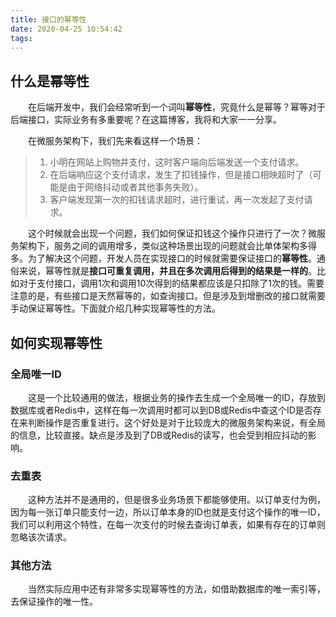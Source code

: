 ```yaml
---
title: 接口的幂等性
date: 2020-04-25 10:54:42
tags:
---
```


## 什么是幂等性

&emsp;&emsp;在后端开发中，我们会经常听到一个词叫**幂等性**，究竟什么是幂等？幂等对于后端接口，实际业务有多重要呢？在这篇博客，我将和大家一一分享。

<!-- more -->

&emsp;&emsp;在微服务架构下，我们先来看这样一个场景：

> 1. 小明在网站上购物并支付，这时客户端向后端发送一个支付请求。
> 2. 在后端响应这个支付请求，发生了扣钱操作，但是接口相映超时了（可能是由于网络抖动或者其他事务失败）。
> 3. 客户端发现第一次的扣钱请求超时，进行重试，再一次发起了支付请求。

&emsp;&emsp;这个时候就会出现一个问题，我们如何保证扣钱这个操作只进行了一次？微服务架构下，服务之间的调用增多，类似这种场景出现的问题就会比单体架构多得多。为了解决这个问题，开发人员在实现接口的时候就需要保证接口的**幂等性**。通俗来说，幂等性就是**接口可重复调用，并且在多次调用后得到的结果是一样的**。比如对于支付接口，调用1次和调用10次得到的结果都应该是只扣除了1次的钱。需要注意的是，有些接口是天然幂等的，如查询接口。但是涉及到增删改的接口就需要手动保证幂等性。下面就介绍几种实现幂等性的方法。

## 如何实现幂等性

### 全局唯一ID

&emsp;&emsp;这是一个比较通用的做法，根据业务的操作去生成一个全局唯一的ID，存放到数据库或者Redis中，这样在每一次调用时都可以到DB或Redis中查这个ID是否存在来判断操作是否重复进行。这个好处是对于比较庞大的微服务架构来说，有全局的信息，比较直接。缺点是涉及到了DB或Redis的读写，也会受到相应抖动的影响。

### 去重表

&emsp;&emsp;这种方法并不是通用的，但是很多业务场景下都能够使用。以订单支付为例，因为每一张订单只能支付一边，所以订单本身的ID也就是支付这个操作的唯一ID，我们可以利用这个特性，在每一次支付的时候去查询订单表，如果有存在的订单则忽略该次请求。

### 其他方法

&emsp;&emsp;当然实际应用中还有非常多实现幂等性的方法，如借助数据库的唯一索引等，去保证操作的唯一性。